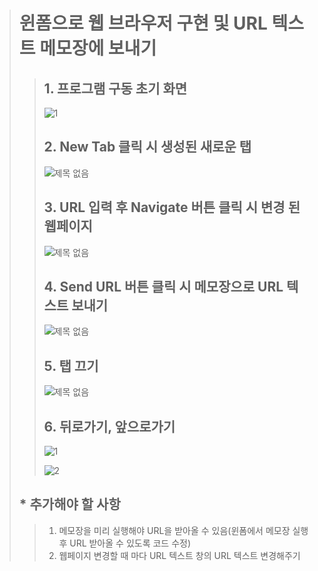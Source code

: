 > # 윈폼으로 웹 브라우저 구현 및 URL 텍스트 메모장에 보내기
> >
> >
> >
> > ## 1. 프로그램 구동 초기 화면
> > 
> >![1](https://user-images.githubusercontent.com/42930502/91250772-cb49aa00-e794-11ea-9831-ee0d215a71f7.png)
> >
> > ## 2. New Tab 클릭 시 생성된 새로운 탭
> >
> > ![제목 없음](https://user-images.githubusercontent.com/42930502/91250874-03e98380-e795-11ea-80b1-4f9367213ec6.png)
> >
> > 
> >
> > ## 3. URL 입력 후 Navigate 버튼 클릭 시 변경 된 웹페이지
> >
> > ![제목 없음](https://user-images.githubusercontent.com/42930502/91250936-254a6f80-e795-11ea-90e4-2a71893e6c7f.png)
> >
> > 
> >
> > ## 4. Send URL 버튼 클릭 시 메모장으로 URL 텍스트 보내기
> >
> > ![제목 없음](https://user-images.githubusercontent.com/42930502/91251075-925e0500-e795-11ea-8e1f-89d069d674d3.png)
> >
> > 
> >
> > ## 5. 탭 끄기
> >
> > ![제목 없음](https://user-images.githubusercontent.com/42930502/91251120-b1f52d80-e795-11ea-8881-f628dd020ffa.png)
> >
> > 
> >
> > ## 6. 뒤로가기, 앞으로가기
> >
> > ![1](https://user-images.githubusercontent.com/42930502/91251212-e5d05300-e795-11ea-9f23-5b158f42871d.png)
> >
> > ![2](https://user-images.githubusercontent.com/42930502/91251225-ed8ff780-e795-11ea-8919-7fc4b626d717.png)
> >
> > 
>
> ## * 추가해야 할 사항
>
> > 1. 메모장을 미리 실행해야 URL을 받아올 수 있음(윈폼에서 메모장 실행 후 URL 받아올 수 있도록 코드 수정)
> > 2. 웹페이지 변경할 때 마다 URL 텍스트 창의 URL 텍스트 변경해주기

